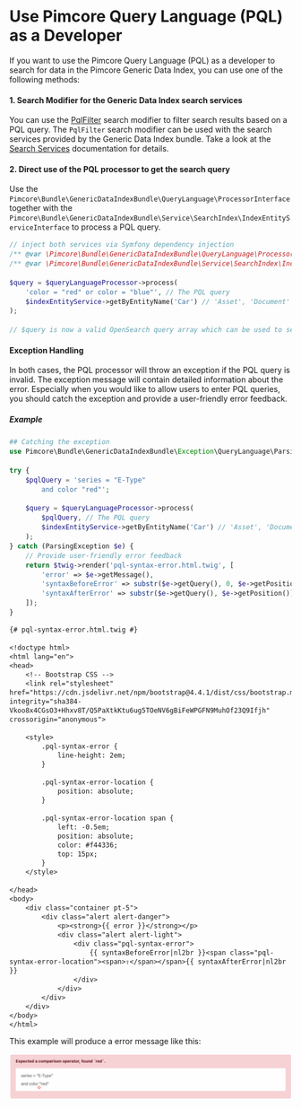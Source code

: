 # Use Pimcore Query Language (PQL) as a Developer

If you want to use the Pimcore Query Language (PQL) as a developer to search for data in the Pimcore Generic Data Index, you can use one of the following methods:

#### 1. Search Modifier for the Generic Data Index search services

You can use the [PqlFilter](https://github.com/pimcore/generic-data-index-bundle/blob/1.x/src/Model/Search/Modifier/QueryLanguage/PqlFilter.php) search modifier to filter search results based on a PQL query. The `PqlFilter` search modifier can be used with the search services provided by the Generic Data Index bundle. Take a look at the [Search Services](../README.md) documentation for details.

#### 2. Direct use of the PQL processor to get the search query

Use the `Pimcore\Bundle\GenericDataIndexBundle\QueryLanguage\ProcessorInterface` together with the `Pimcore\Bundle\GenericDataIndexBundle\Service\SearchIndex\IndexEntityServiceInterface` to process a PQL query.

```php
// inject both services via Symfony dependency injection
/** @var \Pimcore\Bundle\GenericDataIndexBundle\QueryLanguage\ProcessorInterface $queryLanguageProcessor */
/** @var \Pimcore\Bundle\GenericDataIndexBundle\Service\SearchIndex\IndexEntityServiceInterface $indexEntityService */

$query = $queryLanguageProcessor->process(
    'color = "red" or color = "blue"', // The PQL query
    $indexEntityService->getByEntityName('Car') // 'Asset', 'Document' or the name of the data object class
);

// $query is now a valid OpenSearch query array which can be used to search in the index
```

#### Exception Handling

In both cases, the PQL processor will throw an exception if the PQL query is invalid. The exception message will contain detailed information about the error. Especially when you would like to allow users to enter PQL queries, you should catch the exception and provide a user-friendly error feedback. 

##### Example

```php
## Catching the exception
use Pimcore\Bundle\GenericDataIndexBundle\Exception\QueryLanguage\ParsingException;

try {
    $pqlQuery = 'series = "E-Type"
        and color "red"';

    $query = $queryLanguageProcessor->process(
        $pqlQuery, // The PQL query
        $indexEntityService->getByEntityName('Car') // 'Asset', 'Document' or the name of the data object class
    );
} catch (ParsingException $e) {
    // Provide user-friendly error feedback
    return $twig->render('pql-syntax-error.html.twig', [
        'error' => $e->getMessage(),
        'syntaxBeforeError' => substr($e->getQuery(), 0, $e->getPosition()),
        'syntaxAfterError' => substr($e->getQuery(), $e->getPosition()),
    ]);
}
```


```twig
{# pql-syntax-error.html.twig #}

<!doctype html>
<html lang="en">
<head>
    <!-- Bootstrap CSS -->
    <link rel="stylesheet" href="https://cdn.jsdelivr.net/npm/bootstrap@4.4.1/dist/css/bootstrap.min.css" integrity="sha384-Vkoo8x4CGsO3+Hhxv8T/Q5PaXtkKtu6ug5TOeNV6gBiFeWPGFN9MuhOf23Q9Ifjh" crossorigin="anonymous">

    <style>
        .pql-syntax-error {
            line-height: 2em;
        }

        .pql-syntax-error-location {
            position: absolute;
        }

        .pql-syntax-error-location span {
            left: -0.5em;
            position: absolute;
            color: #f44336;
            top: 15px;
        }
    </style>

</head>
<body>
    <div class="container pt-5">
        <div class="alert alert-danger">
            <p><strong>{{ error }}</strong></p>
            <div class="alert alert-light">
                <div class="pql-syntax-error">
                    {{ syntaxBeforeError|nl2br }}<span class="pql-syntax-error-location"><span>⇧</span></span>{{ syntaxAfterError|nl2br }}
                </div>
            </div>
        </div>
    </div>
</body>
</html>
```

This example will produce a error message like this:

![PQL Syntax Error](../../img/pql-syntax-error.png)